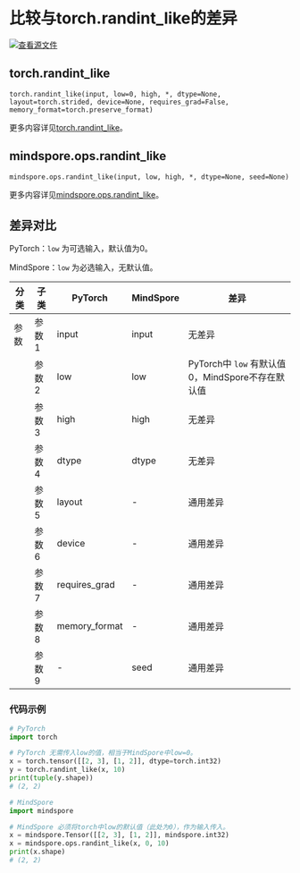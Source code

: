 # 比较与torch.randint_like的差异

[![查看源文件](https://mindspore-website.obs.cn-north-4.myhuaweicloud.com/website-images/br_base/resource/_static/logo_source.svg)](https://gitee.com/mindspore/docs/blob/br_base/docs/mindspore/source_zh_cn/note/api_mapping/pytorch_diff/randint_like.md)

## torch.randint_like

```text
torch.randint_like(input, low=0, high, *, dtype=None, layout=torch.strided, device=None, requires_grad=False, memory_format=torch.preserve_format)
```

更多内容详见[torch.randint_like](https://pytorch.org/docs/1.8.1/generated/torch.randint_like.html#torch.randint_like)。

## mindspore.ops.randint_like

```text
mindspore.ops.randint_like(input, low, high, *, dtype=None, seed=None)
```

更多内容详见[mindspore.ops.randint_like](https://www.mindspore.cn/docs/zh-CN/br_base/api_python/ops/mindspore.ops.randint_like.html#mindspore.ops.randint_like)。

## 差异对比

PyTorch：`low` 为可选输入，默认值为0。

MindSpore：`low` 为必选输入，无默认值。

| 分类  | 子类  | PyTorch       | MindSpore | 差异                                   |
|-----|-----|---------------|-----------|--------------------------------------|
| 参数  | 参数1 | input         | input     | 无差异                                  |
|   | 参数2 | low           | low       | PyTorch中 `low` 有默认值0，MindSpore不存在默认值 |
|   | 参数3 | high          | high      | 无差异                                  |
|   | 参数4 | dtype         | dtype     | 无差异                                  |
|   | 参数5 | layout        | -         | 通用差异                                 |
|   | 参数6 | device        | -         | 通用差异                                 |
|   | 参数7 | requires_grad | -         | 通用差异                                 |
|   | 参数8 | memory_format | -         | 通用差异                                 |
|   | 参数9 | -             | seed      | 通用差异                                 |

### 代码示例

```python
# PyTorch
import torch

# PyTorch 无需传入low的值，相当于MindSpore中low=0。
x = torch.tensor([[2, 3], [1, 2]], dtype=torch.int32)
y = torch.randint_like(x, 10)
print(tuple(y.shape))
# (2, 2)

# MindSpore
import mindspore

# MindSpore 必须将torch中low的默认值（此处为0），作为输入传入。
x = mindspore.Tensor([[2, 3], [1, 2]], mindspore.int32)
x = mindspore.ops.randint_like(x, 0, 10)
print(x.shape)
# (2, 2)
```